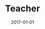 ---
title: "Teacher"
collection: teaching
type: "AI4ALL"
venue: "Carnegie Mellon University"
date: 2017-01-01
location: "Pittsburgh, PA, USA"
---